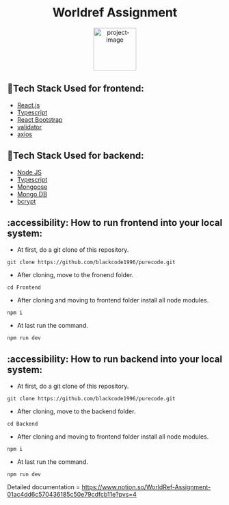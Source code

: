 <h1 align="center" id="title">Worldref Assignment</h1>


<p align="center"><img src="https://github.com/blackcode1996/worldref/assets/110044436/8291860e-8a71-45a0-9e4a-933b5dffda1d" alt="project-image" height="100/"></p>


## :space_invader:Tech Stack Used for frontend:

  <ul>
    <li><a href="https://reactjs.org/">React.js</a></li>
    <li><a href="https://www.typescriptlang.org/">Typescript</a></li>
    <li><a href="https://react-bootstrap.github.io/">React Bootstrap</a></li>
    <li><a href="https://www.npmjs.com/package/validator">validator</a></li>
    <li><a href="https://www.npmjs.com/package/axios">axios</a></li>
  </ul>

  ## :space_invader:Tech Stack Used for backend:

  <ul>
    <li><a href="https://reactjs.org/">Node JS</a></li>
    <li><a href="https://www.typescriptlang.org/">Typescript</a></li>
    <li><a href="https://mongoosejs.com/">Mongoose</a></li>
    <li><a href="https://www.mongodb.com/">Mongo DB</a></li>
    <li><a href="https://www.npmjs.com/package/bcrypt">bcrypt</a></li>
  </ul>

## :accessibility: How to run frontend into your local system:

- At first, do a git clone of this repository.
```
git clone https://github.com/blackcode1996/purecode.git
```
- After cloning, move to the fronend folder.
```
cd Frontend
```
- After cloning and moving to frontend folder install all node modules.
```
npm i
```
- At last run the command.
```
npm run dev
```

## :accessibility: How to run backend into your local system:

- At first, do a git clone of this repository.
```
git clone https://github.com/blackcode1996/purecode.git
```
- After cloning, move to the backend folder.
```
cd Backend
```
- After cloning and moving to frontend folder install all node modules.
```
npm i
```
- At last run the command.
```
npm run dev
```

Detailed documentation = https://www.notion.so/WorldRef-Assignment-01ac4dd6c570436185c50e79cdfcb11e?pvs=4
